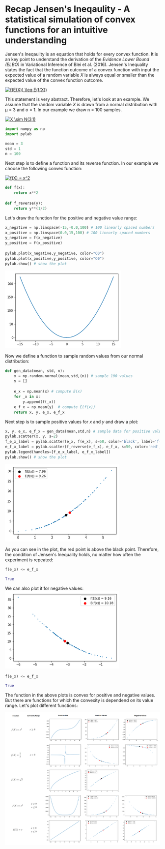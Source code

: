 <h1>Recap Jensen's Ineqaulity - A statistical simulation of convex functions for an intuitive understanding</h1>
  
Jensen's Ineqaulity is an equation that holds for every convex function. It is an key point to understand the derivation of the <i>Evidence Lower Bound (ELBO)</i> in Variational Inference of Blei et al. (2016).
Jensen's Inequality states the fact that the function outcome of a convex function with input the expected value of a random variable <i>X</i> is always equal or smaller than the expected value of the convex function outcome.

<a href="https://www.codecogs.com/eqnedit.php?latex=\dpi{150}&space;f(E(X))&space;\leq&space;E(f(X))" target="_blank"><img src="https://latex.codecogs.com/gif.latex?\dpi{150}&space;f(E(X))&space;\leq&space;E(f(X))" title="f(E(X)) \leq E(f(X))" /></a>

This statement is very abstract. Therefore, let's look at an example. We assume that the random variable <i>X</i> is drawn from a normal distribution with &mu; = 3 and &sigma; = 1. In our example we draw n = 100 samples.

<a href="https://www.codecogs.com/eqnedit.php?latex=\dpi{150}&space;X&space;\sim&space;N(3,1)" target="_blank"><img src="https://latex.codecogs.com/gif.latex?\dpi{150}&space;X&space;\sim&space;N(3,1)" title="X \sim N(3,1)" /></a>

```python
import numpy as np
import pylab
```

```python
mean = 3
std = 1
n = 100
```

Next step is to define a function and its reverse function. In our example we choose the following convex function:

<a href="https://www.codecogs.com/eqnedit.php?latex=\dpi{150}&space;f(X)&space;=&space;x^2" target="_blank"><img src="https://latex.codecogs.com/gif.latex?\dpi{150}&space;f(X)&space;=&space;x^2" title="f(X) = x^2" /></a>

```python
def f(x):
    return x**2

def f_reverse(y):
    return y**(1/2)
```

Let's draw the function for the positive and negative value range:

```python
x_negative = np.linspace(-15,-0.0,100) # 100 linearly spaced numbers
x_positive = np.linspace(0.0,15,100) # 100 linearly spaced numbers
y_negative = f(x_negative)
y_positive = f(x_positive)

pylab.plot(x_negative,y_negative, color="C0")
pylab.plot(x_positive,y_positive, color="C0")
pylab.show() # show the plot
```
<img src="img_x2.png"></img>

Now we define a function to sample random values from our normal distribution:

```python
def gen_data(mean, std, n):
    x = np.random.normal(mean,std,(n)) # sample 100 values
    y = []

    e_x = np.mean(x) # compute E(x)
    for _x in x:
        y.append(f(_x))
    e_f_x = np.mean(y)  # compute E(f(x))
    return x, y, e_x, e_f_x
 ```
 
Next step is to sample positive values for <i>x</i> and <i>y</i> and draw a plot:
 
```python
x, y, e_x, e_f_x = gen_data(mean,std,n) # sample data for positive value range
pylab.scatter(x, y, s=2)
f_e_x_label = pylab.scatter(e_x, f(e_x), s=50, color='black', label='f(E(x)) = ' + str(round(f(e_x),2)))
e_f_x_label = pylab.scatter(f_reverse(e_f_x), e_f_x, s=50, color='red', label='E(f(x)) = ' + str(round(e_f_x,2)))
pylab.legend(handles=[f_e_x_label, e_f_x_label])
pylab.show() # show the plot
```
<img src="img_x2_positive.png"></img>

As you can see in the plot, the red point is above the black point. Therefore, the condition of Jensen's Inequality holds, no matter how often the experiment is repeated:

```python
f(e_x) <= e_f_x
```
```python
True
```

We can also plot it for negative values:
<img src="img_x2_negative.png"></img>

```python
f(e_x) <= e_f_x
```
```python
True
```

The function in the above plots is convex for positive and negative values. But there are functions for which the convexity is dependend on its value range. Let's plot different functions:

<img src="img_functions.png"></img>

